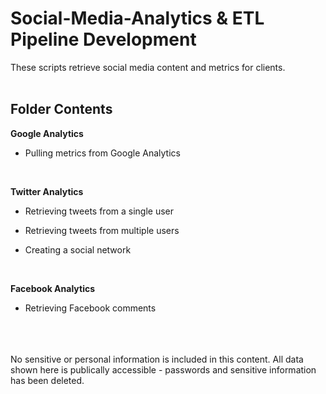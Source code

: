 # Social-Media-Analytics & ETL Pipeline Development
These scripts retrieve social media content and metrics for clients.
<br>
<br>
## Folder Contents<br>

**Google Analytics** <br>

* Pulling metrics from Google Analytics <br>

<br>

**Twitter Analytics** <br>

* Retrieving tweets from a single user <br>

* Retrieving tweets from multiple users <br>

* Creating a social network <br>

<br>

**Facebook Analytics** <br>

* Retrieving Facebook comments

<br>
<br>
<br>
No sensitive or personal information is included in this content.  All data shown here is publically accessible - passwords and sensitive information has been deleted.
